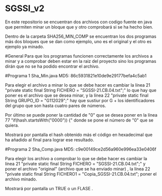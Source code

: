 # SGSSI_v2
En este repositorio se encuentran dos archivos con codigo fuente en java que permiten minar un bloque que y otro comprobará si se ha hecho bien.

Dentro de la carpeta SHA256_MIN_COMP se encuentran los dos programas más dos bloques que se dan como ejemplo, uno es el original y el otro es ejemplo ya minado.


#General
Para que los programas funcionen correctamente los archivos a minar y a comprobar deben estar en la raiz del proyecto sino los programas dirán que no se ha podido
encontrar el archivo.


#Programa 1 
Sha_Min.java      MD5: 86c5931821e10de9e29177befa4c5ab1

Para elegir el archivo a minar lo que se debe hacer es cambiar la línea 21 "private static final String FICHERO = "SGSSI-21.CB.04.txt";" lo que hay que poner es el 
archivo que se desea minar, y la línea 22 "private static final String GRUPO_ID = "G112029";" hay que sustiur por G + los identificadores del grupo que son hasta
cuatro pares de números.

Por último se puede poner la cantidad de "0" que se desea poner en la línea 77 "if(hash.startsWith("0000")) {" donde se pone el número de "0" que se quiera.

Mostrará por pantalla el hash obtenido más el código en hexadecimal que ha añadido al final para lograr ese resultado.

#Programa 2 
Sha_Comp.java      MD5: c9e00149ce2d56a960e996ea33e0406f

Para elegir los archivo a comprobar lo que se debe hacer es cambiar la línea 21 "private static final String FICHERO = "SGSSI-21.CB.04.txt";" y poner  el 
archivo "original" (archivo que se ha enviado minar) , la línea 22 "private static final String FICHERO1 = "Copia_SGSSI-21.CB.04.txt";  poner  el 
archivo minado.

Mostrará por pantalla un TRUE o un FLASE .
